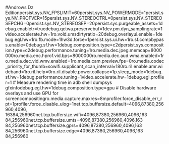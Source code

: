  
#Androws Dz Editionpersist.sys.NV_FPSLIMIT=60persist.sys.NV_POWERMODE=1persist.sys.NV_PROFVER=15persist.sys.NV_STEREOCTRL=0persist.sys.NV_STEREOSEPCHG=0persist.sys.NV_STEREOSEP=20persist.sys.purgeable_assets=1debug.enabletr=truedebug.qctwa.preservebuf=1dev.pm.dyn_samplingrate=1video.accelerate.hw=1ro.vold.umsdirtyratio=20debug.overlayui.enable=1debug.egl.hw=1ro.fb.mode=1hw3d.force=1persist.sys.ui.hw=1ro.sf.compbypass.enable=0debug.sf.hw=1debug.composition.type=c2dpersist.sys.composition.type=c2debug.performance.tuning=1ro.media.dec.jpeg.memcap=8000000ro.media.enc.hprof.vid.bps=8000000ro.media.dec.aud.wma.enabled=1ro.media.dec.vid.wmv.enabled=1ro.media.cam.preview.fps=0ro.media.codec_priority_for_thumb=sowifi.supplicant_scan_interval=180ro.ril.enable.amr.wideband=1ro.ril.help=0ro.ril.disable.power.collapse=1p.sleep_mode=1debug.sf.hw=1debug.performance.tuning=1video.accelerate.hw=1debug.egl.profiler=1 # Measure rendering time in adb shell dumpsys gfxinfodebug.egl.hw=1debug.composition.type=gpu # Disable hardware overlays and use GPU for screencompositingro.media.capture.maxres=8mprofiler.force_disable_err_rpt=1profiler.force_disable_ulog=1net.tcp.buffersize.default=4096,87380,256960,4096, 16384,256960net.tcp.buffersize.wifi=4096,87380,256960,4096,163 84,256960net.tcp.buffersize.umts=4096,87380,256960,4096,163 84,256960net.tcp.buffersize.gprs=4096,87380,256960,4096,163 84,256960net.tcp.buffersize.edge=4096,87380,256960,4096,163 84,256960
